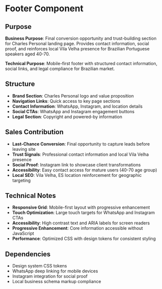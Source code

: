 # Footer Component

## Purpose
**Business Purpose**: Final conversion opportunity and trust-building section for Charles Personal landing page. Provides contact information, social proof, and reinforces local Vila Velha presence for Brazilian Portuguese speakers aged 40-70.

**Technical Purpose**: Mobile-first footer with structured contact information, social links, and legal compliance for Brazilian market.

## Structure
- **Brand Section**: Charles Personal logo and value proposition
- **Navigation Links**: Quick access to key page sections
- **Contact Information**: WhatsApp, Instagram, and location details
- **Social CTAs**: WhatsApp and Instagram engagement buttons
- **Legal Section**: Copyright and powered-by information

## Sales Contribution
- **Last-Chance Conversion**: Final opportunity to capture leads before leaving site
- **Trust Signals**: Professional contact information and local Vila Velha presence
- **Social Proof**: Instagram link to showcase client transformations
- **Accessibility**: Easy contact access for mature users (40-70 age group)
- **Local SEO**: Vila Velha, ES location reinforcement for geographic targeting

## Technical Notes
- **Responsive Grid**: Mobile-first layout with progressive enhancement
- **Touch Optimization**: Large touch targets for WhatsApp and Instagram CTAs
- **Accessibility**: High contrast text and ARIA labels for screen readers
- **Progressive Enhancement**: Core information accessible without JavaScript
- **Performance**: Optimized CSS with design tokens for consistent styling

## Dependencies
- Design system CSS tokens
- WhatsApp deep linking for mobile devices
- Instagram integration for social proof
- Local business schema markup compliance
